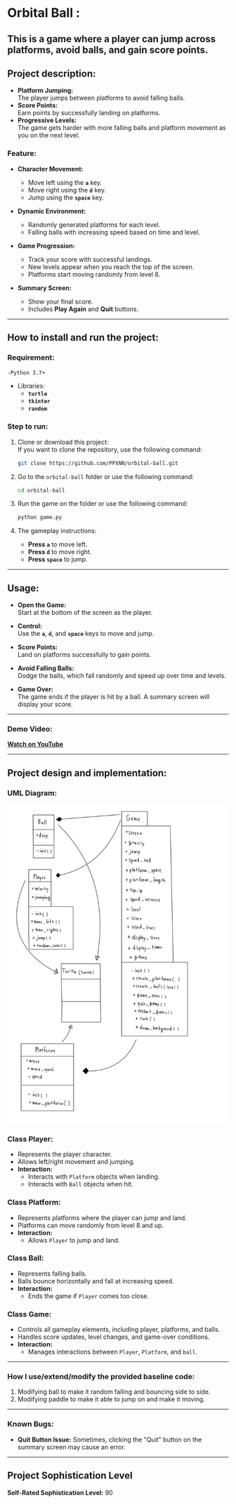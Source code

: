# Orbital Ball   :
This is a game where a player can jump across platforms, avoid balls, and gain score points. 
---
## Project description:

- **Platform Jumping:**  
   The player jumps between platforms to avoid falling balls.  
- **Score Points:**  
   Earn points by successfully landing on platforms.  
- **Progressive Levels:**  
   The game gets harder with more falling balls and platform movement as you on the next level. 

### Feature:
- **Character Movement:**  
   - Move left using the **`a`** key.  
   - Move right using the **`d`** key.  
   - Jump using the **`space`** key.  

- **Dynamic Environment:**  
   - Randomly generated platforms for each level.  
   - Falling balls with increasing speed based on time and level.  

- **Game Progression:**  
   - Track your score with successful landings.  
   - New levels appear when you reach the top of the screen.  
   - Platforms start moving randomly from level 8.

- **Summary Screen:**  
   - Show your final score.  
   - Includes **Play Again** and **Quit** buttons.  

---

## How to install and run the project:

### Requirement:
    -Python 3.7+
- Libraries:  
  - **`turtle`**  
  - **`tkinter`**  
  - **`random`**

### Step to run:
1. Clone or download this project:  
   If you want to clone the repository, use the following command:  
   ```bash  
   git clone https://github.com/PPXNN/orbital-ball.git  
   ```  

2. Go to the `orbital-ball` folder or use the following command:  
   ```bash  
   cd orbital-ball  
   ```  

3. Run the game on the folder or use the following command:  
   ```bash  
   python game.py  
   ```  
4. The gameplay instructions:  
   - **Press `a`** to move left.  
   - **Press `d`** to move right.  
   - **Press `space`** to jump.  

---

## Usage:

- **Open the Game:**  
   Start at the bottom of the screen as the player. 

- **Control:**  
   Use the **`a`**, **`d`**, and **`space`** keys to move and jump. 

- **Score Points:**  
   Land on platforms successfully to gain points.  

- **Avoid Falling Balls:**  
   Dodge the balls, which fall randomly and speed up over time and levels.  

- **Game Over:**  
   The game ends if the player is hit by a ball. A summary screen will display your score.  

---

### Demo Video:
[**Watch on YouTube**](https://www.youtube.com/watch?v=_D0tETIOY_8) 

---

## Project design and implementation:

### UML Diagram:  
![UML Diagram](UML%20DIAGRAM.png)  

### Class Player:
- Represents the player character.  
- Allows left/right movement and jumping.  
- **Interaction:**  
  - Interacts with `Platform` objects when landing.  
  - Interacts with `Ball` objects when hit.  

### Class Platform:
- Represents platforms where the player can jump and land.  
- Platforms can move randomly from level 8 and up.  
- **Interaction:**  
  - Allows `Player` to jump and land. 

### Class Ball:
- Represents falling balls.  
- Balls bounce horizontally and fall at increasing speed.  
- **Interaction:**  
  - Ends the game if `Player` comes too close. 

### Class Game:
- Controls all gameplay elements, including player, platforms, and balls.  
- Handles score updates, level changes, and game-over conditions.  
- **Interaction:**  
  - Manages interactions between `Player`, `Platform`, and `ball`.  

---

### How I use/extend/modify the provided baseline code:
1. Modifying ball to make it random falling and bouncing side to side.
2. Modifying paddle to make it able to jump on and make it moving.

---

### Known Bugs:
- **Quit Button Issue:** Sometimes, clicking the "Quit" button on the summary screen may cause an error. 

--- 

## Project Sophistication Level  

**Self-Rated Sophistication Level:** 90  
    






